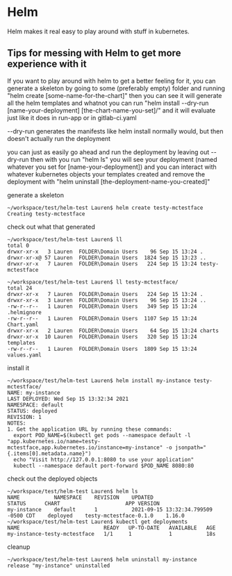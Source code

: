 # Helm

Helm makes it real easy to play around with stuff in kubernetes.

## Tips for messing with Helm to get more experience with it

If you want to play around with helm to get a better feeling for it,
you can generate a skeleton by going to some (preferably empty) folder
and running "helm create [some-name-for-the-chart]"
then you can see it will generate all the helm templates and whatnot
you can run "helm install --dry-run [name-your-deployment] [the-chart-name-you-set]/"
and it will evaluate just like it does in run-app or in gitlab-ci.yaml

--dry-run generates the manifests like helm install normally would, but then doesn't actually run the deployment

you can just as easily go ahead and run the deployment by leaving out --dry-run
then with you run "helm ls" you will see your deployment (named whatever you set for [name-your-deployment])
and you can interact with whatever kubernetes objects your templates created
and remove the deployment with "helm uninstall [the-deployment-name-you-created]"

generate a skeleton
```
~/workspace/test/helm-test Lauren$ helm create testy-mctestface
Creating testy-mctestface
```

check out what that generated
```
~/workspace/test/helm-test Lauren$ ll
total 0
drwxr-xr-x   3 Lauren  FOLDER\Domain Users    96 Sep 15 13:24 .
drwxr-xr-x@ 57 Lauren  FOLDER\Domain Users  1824 Sep 15 13:23 ..
drwxr-xr-x   7 Lauren  FOLDER\Domain Users   224 Sep 15 13:24 testy-mctestface
 
~/workspace/test/helm-test Lauren$ ll testy-mctestface/
total 24
drwxr-xr-x   7 Lauren  FOLDER\Domain Users   224 Sep 15 13:24 .
drwxr-xr-x   3 Lauren  FOLDER\Domain Users    96 Sep 15 13:24 ..
-rw-r--r--   1 Lauren  FOLDER\Domain Users   349 Sep 15 13:24 .helmignore
-rw-r--r--   1 Lauren  FOLDER\Domain Users  1107 Sep 15 13:24 Chart.yaml
drwxr-xr-x   2 Lauren  FOLDER\Domain Users    64 Sep 15 13:24 charts
drwxr-xr-x  10 Lauren  FOLDER\Domain Users   320 Sep 15 13:24 templates
-rw-r--r--   1 Lauren  FOLDER\Domain Users  1809 Sep 15 13:24 values.yaml
```

install it
```
~/workspace/test/helm-test Lauren$ helm install my-instance testy-mctestface/
NAME: my-instance
LAST DEPLOYED: Wed Sep 15 13:32:34 2021
NAMESPACE: default
STATUS: deployed
REVISION: 1
NOTES:
1. Get the application URL by running these commands:
  export POD_NAME=$(kubectl get pods --namespace default -l "app.kubernetes.io/name=testy-mctestface,app.kubernetes.io/instance=my-instance" -o jsonpath="{.items[0].metadata.name}")
  echo "Visit http://127.0.0.1:8080 to use your application"
  kubectl --namespace default port-forward $POD_NAME 8080:80
```

check out the deployed objects
```
~/workspace/test/helm-test Lauren$ helm ls
NAME           NAMESPACE    REVISION    UPDATED                                 STATUS      CHART                     APP VERSION
my-instance    default      1           2021-09-15 13:32:34.799509 -0500 CDT    deployed    testy-mctestface-0.1.0    1.16.0
~/workspace/test/helm-test Lauren$ kubectl get deployments
NAME                           READY   UP-TO-DATE   AVAILABLE   AGE
my-instance-testy-mctestface   1/1     1            1           18s
```

cleanup
```
~/workspace/test/helm-test Lauren$ helm uninstall my-instance
release "my-instance" uninstalled
```


